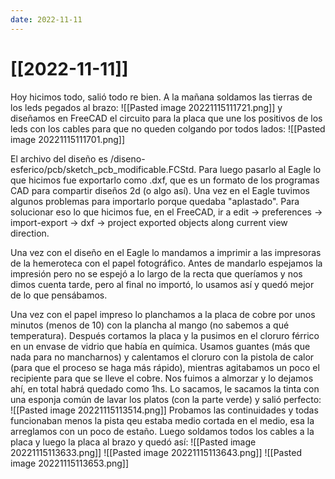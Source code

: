 ```yaml
---
date: 2022-11-11
---
```

# [[2022-11-11]]

Hoy hicimos todo, salió todo re bien.
A la mañana soldamos las tierras de los leds pegados al brazo:
![[Pasted image 20221115111721.png]]
y diseñamos en FreeCAD el circuito para la placa que une los positivos de los leds con los cables para que no queden colgando por todos lados:
![[Pasted image 20221115111701.png]]

El archivo del diseño es /diseno-esferico/pcb/sketch_pcb_modificable.FCStd. Para luego pasarlo al Eagle lo que hicimos fue exportarlo como .dxf, que es un formato de los programas CAD para compartir diseños 2d (o algo así). Una vez en el Eagle tuvimos algunos problemas para importarlo porque quedaba "aplastado". Para solucionar eso lo que hicimos fue, en el FreeCAD, ir a edit -> preferences -> import-export -> dxf -> project exported objects along current view direction.

Una vez con el diseño en el Eagle lo mandamos a imprimir a las impresoras de la hemeroteca con el papel fotográfico. Antes de mandarlo espejamos la impresión pero no se espejó a lo largo de la recta que queríamos y nos dimos cuenta tarde, pero al final no importó, lo usamos así y quedó mejor de lo que pensábamos. 

Una vez con el papel impreso lo planchamos a la placa de cobre por unos minutos (menos de 10) con la plancha al mango (no sabemos a qué temperatura). Después cortamos la placa y la pusimos en el cloruro férrico en un envase de vidrio que había en química. Usamos guantes (más que nada para no mancharnos) y calentamos el cloruro con la pistola de calor (para que el proceso se haga más rápido), mientras agitabamos un poco el recipiente para que se lleve el cobre. Nos fuimos a almorzar y lo dejamos ahí, en total habrá quedado como 1hs. Lo sacamos, le sacamos la tinta con una esponja común de lavar los platos (con la parte verde) y salió perfecto:
![[Pasted image 20221115113514.png]]
Probamos las continuidades y todas funcionaban menos la pista qeu estaba medio cortada en el medio, esa la arreglamos con un poco de estaño. Luego soldamos todos los cables a la placa y luego la placa al brazo y quedó así:
![[Pasted image 20221115113633.png]]
![[Pasted image 20221115113643.png]]
![[Pasted image 20221115113653.png]]
